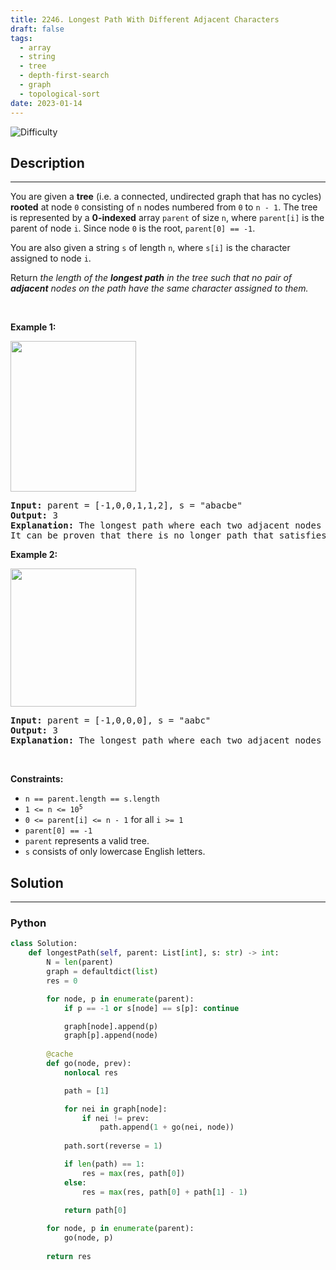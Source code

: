 ```yaml
---
title: 2246. Longest Path With Different Adjacent Characters
draft: false
tags: 
  - array
  - string
  - tree
  - depth-first-search
  - graph
  - topological-sort
date: 2023-01-14
---
```


![Difficulty](https://img.shields.io/badge/Difficulty-Hard-blue.svg)

## Description

---
<p>You are given a <strong>tree</strong> (i.e. a connected, undirected graph that has no cycles) <strong>rooted</strong> at node <code>0</code> consisting of <code>n</code> nodes numbered from <code>0</code> to <code>n - 1</code>. The tree is represented by a <strong>0-indexed</strong> array <code>parent</code> of size <code>n</code>, where <code>parent[i]</code> is the parent of node <code>i</code>. Since node <code>0</code> is the root, <code>parent[0] == -1</code>.</p>

<p>You are also given a string <code>s</code> of length <code>n</code>, where <code>s[i]</code> is the character assigned to node <code>i</code>.</p>

<p>Return <em>the length of the <strong>longest path</strong> in the tree such that no pair of <strong>adjacent</strong> nodes on the path have the same character assigned to them.</em></p>

<p>&nbsp;</p>
<p><strong class="example">Example 1:</strong></p>
<img alt="" src="https://assets.leetcode.com/uploads/2022/03/25/testingdrawio.png" style="width: 201px; height: 241px;" />
<pre>
<strong>Input:</strong> parent = [-1,0,0,1,1,2], s = &quot;abacbe&quot;
<strong>Output:</strong> 3
<strong>Explanation:</strong> The longest path where each two adjacent nodes have different characters in the tree is the path: 0 -&gt; 1 -&gt; 3. The length of this path is 3, so 3 is returned.
It can be proven that there is no longer path that satisfies the conditions. 
</pre>

<p><strong class="example">Example 2:</strong></p>
<img alt="" src="https://assets.leetcode.com/uploads/2022/03/25/graph2drawio.png" style="width: 201px; height: 221px;" />
<pre>
<strong>Input:</strong> parent = [-1,0,0,0], s = &quot;aabc&quot;
<strong>Output:</strong> 3
<strong>Explanation:</strong> The longest path where each two adjacent nodes have different characters is the path: 2 -&gt; 0 -&gt; 3. The length of this path is 3, so 3 is returned.
</pre>

<p>&nbsp;</p>
<p><strong>Constraints:</strong></p>

<ul>
	<li><code>n == parent.length == s.length</code></li>
	<li><code>1 &lt;= n &lt;= 10<sup>5</sup></code></li>
	<li><code>0 &lt;= parent[i] &lt;= n - 1</code> for all <code>i &gt;= 1</code></li>
	<li><code>parent[0] == -1</code></li>
	<li><code>parent</code> represents a valid tree.</li>
	<li><code>s</code> consists of only lowercase English letters.</li>
</ul>


## Solution

---
### Python
``` py title='longest-path-with-different-adjacent-characters'
class Solution:
    def longestPath(self, parent: List[int], s: str) -> int:
        N = len(parent)
        graph = defaultdict(list)
        res = 0

        for node, p in enumerate(parent):
            if p == -1 or s[node] == s[p]: continue

            graph[node].append(p)
            graph[p].append(node)
        
        @cache
        def go(node, prev):
            nonlocal res

            path = [1]

            for nei in graph[node]:
                if nei != prev:
                    path.append(1 + go(nei, node))
            
            path.sort(reverse = 1)

            if len(path) == 1:
                res = max(res, path[0])
            else:
                res = max(res, path[0] + path[1] - 1)

            return path[0]
        
        for node, p in enumerate(parent):
            go(node, p)
        
        return res

```

